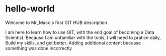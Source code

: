 # hello-world

Welcome to Mr_Macc's first GIT HUB description

I am here to learn how to use GIT, with the end goal of becoming a Data Scientist. 
Because I am unfamiliar with the tools, I will need to pratice daily, Build my skills, and get better. Adding additional content becuase something was done incorrectly

